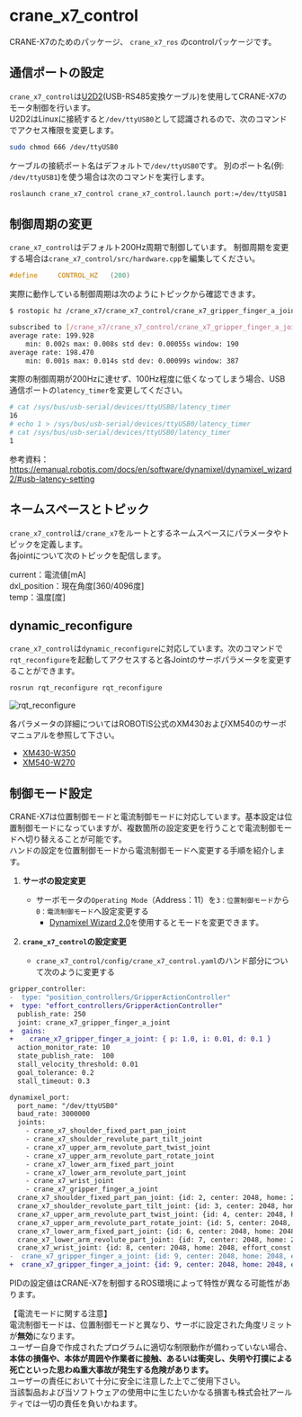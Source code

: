# crane_x7_control

CRANE-X7のためのパッケージ、 `crane_x7_ros` のcontrolパッケージです。

## 通信ポートの設定

`crane_x7_control`は[U2D2](https://www.rt-shop.jp/index.php?main_page=product_info&products_id=3618)(USB-RS485変換ケーブル)を使用してCRANE-X7のモータ制御を行います。   
U2D2はLinuxに接続すると`/dev/ttyUSB0`として認識されるので、次のコマンドでアクセス権限を変更します。

```bash
sudo chmod 666 /dev/ttyUSB0
```

ケーブルの接続ポート名はデフォルトで`/dev/ttyUSB0`です。 別のポート名(例: `/dev/ttyUSB1`)を使う場合は次のコマンドを実行します。
```bash
roslaunch crane_x7_control crane_x7_control.launch port:=/dev/ttyUSB1
```

## 制御周期の変更

`crane_x7_control`はデフォルト200Hz周期で制御しています。
制御周期を変更する場合は`crane_x7_control/src/hardware.cpp`を編集してください。

```cpp
#define     CONTROL_HZ   (200)
```

実際に動作している制御周期は次のようにトピックから確認できます。

```sh
$ rostopic hz /crane_x7/crane_x7_control/crane_x7_gripper_finger_a_joint/current

subscribed to [/crane_x7/crane_x7_control/crane_x7_gripper_finger_a_joint/current]
average rate: 199.928
	min: 0.002s max: 0.008s std dev: 0.00055s window: 190
average rate: 198.470
	min: 0.001s max: 0.014s std dev: 0.00099s window: 387
```

実際の制御周期が200Hzに達せず、100Hz程度に低くなってしまう場合、USB通信ポートの`latency_timer`を変更してください。

```sh
# cat /sys/bus/usb-serial/devices/ttyUSB0/latency_timer
16
# echo 1 > /sys/bus/usb-serial/devices/ttyUSB0/latency_timer
# cat /sys/bus/usb-serial/devices/ttyUSB0/latency_timer
1
```

参考資料：https://emanual.robotis.com/docs/en/software/dynamixel/dynamixel_wizard2/#usb-latency-setting

## ネームスペースとトピック

`crane_x7_control`は`/crane_x7`をルートとするネームスペースにパラメータやトピックを定義します。   
各jointについて次のトピックを配信します。

current：電流値[mA]   
dxl_position：現在角度[360/4096度]   
temp：温度[度]   

## dynamic_reconfigure

`crane_x7_control`は`dynamic_reconfigure`に対応しています。次のコマンドで`rqt_reconfigure`を起動してアクセスすると各Jointのサーボパラメータを変更することができます。

```bash
rosrun rqt_reconfigure rqt_reconfigure
```

![rqt_reconfigure](https://rt-net.github.io/images/crane-x7/readme_rqt_reconfigure.png)

各パラメータの詳細についてはROBOTIS公式のXM430およびXM540のサーボマニュアルを参照して下さい。   
- [XM430-W350](http://emanual.robotis.com/docs/en/dxl/x/xm430-w350/)
- [XM540-W270](http://emanual.robotis.com/docs/en/dxl/x/xm540-w270/)

## 制御モード設定

CRANE-X7は位置制御モードと電流制御モードに対応しています。基本設定は位置制御モードになっていますが、複数箇所の設定変更を行うことで電流制御モードへ切り替えることが可能です。   
ハンドの設定を位置制御モードから電流制御モードへ変更する手順を紹介します。

1. **サーボの設定変更**   

	- サーボモータの`Operating Mode`（Address：11）を`3：位置制御モード`から`0：電流制御モード`へ設定変更する
		- [Dynamixel Wizard 2.0](https://emanual.robotis.com/docs/en/software/dynamixel/dynamixel_wizard2/)を使用するとモードを変更できます。

2. **`crane_x7_control`の設定変更**   

	- `crane_x7_control/config/crane_x7_control.yaml`のハンド部分について次のように変更する   

```diff
gripper_controller:
-  type: "position_controllers/GripperActionController"
+  type: "effort_controllers/GripperActionController"
  publish_rate: 250
  joint: crane_x7_gripper_finger_a_joint
+  gains:
+    crane_x7_gripper_finger_a_joint: { p: 1.0, i: 0.01, d: 0.1 }
  action_monitor_rate: 10
  state_publish_rate:  100
  stall_velocity_threshold: 0.01
  goal_tolerance: 0.2
  stall_timeout: 0.3

dynamixel_port:
  port_name: "/dev/ttyUSB0"
  baud_rate: 3000000
  joints:
    - crane_x7_shoulder_fixed_part_pan_joint
    - crane_x7_shoulder_revolute_part_tilt_joint
    - crane_x7_upper_arm_revolute_part_twist_joint
    - crane_x7_upper_arm_revolute_part_rotate_joint
    - crane_x7_lower_arm_fixed_part_joint
    - crane_x7_lower_arm_revolute_part_joint
    - crane_x7_wrist_joint
    - crane_x7_gripper_finger_a_joint
  crane_x7_shoulder_fixed_part_pan_joint: {id: 2, center: 2048, home: 2048, effort_const: 1.79, mode: 3 }
  crane_x7_shoulder_revolute_part_tilt_joint: {id: 3, center: 2048, home: 2048, effort_const: 2.79, mode: 3 }
  crane_x7_upper_arm_revolute_part_twist_joint: {id: 4, center: 2048, home: 2048, effort_const: 1.79, mode: 3 }
  crane_x7_upper_arm_revolute_part_rotate_joint: {id: 5, center: 2048, home: 2048, effort_const: 1.79, mode: 3 }
  crane_x7_lower_arm_fixed_part_joint: {id: 6, center: 2048, home: 2048, effort_const: 1.79, mode: 3 }
  crane_x7_lower_arm_revolute_part_joint: {id: 7, center: 2048, home: 2048, effort_const: 1.79, mode: 3 }
  crane_x7_wrist_joint: {id: 8, center: 2048, home: 2048, effort_const: 1.79, mode: 3 }
-  crane_x7_gripper_finger_a_joint: {id: 9, center: 2048, home: 2048, effort_const: 1.79, mode: 3 }
+  crane_x7_gripper_finger_a_joint: {id: 9, center: 2048, home: 2048, effort_const: 1.79, mode: 0 }
```

PIDの設定値はCRANE-X7を制御するROS環境によって特性が異なる可能性があります。   


【電流モードに関する注意】   
電流制御モードは、位置制御モードと異なり、サーボに設定された角度リミットが**無効**になります。   
ユーザー自身で作成されたプログラムに適切な制限動作が備わっていない場合、**本体の損傷や、本体が周囲や作業者に接触、あるいは衝突し、失明や打撲による死亡といった思わぬ重大事故が発生する危険があります。**   
ユーザーの責任において十分に安全に注意した上でご使用下さい。   
当該製品および当ソフトウェアの使用中に生じたいかなる損害も株式会社アールティでは一切の責任を負いかねます。
